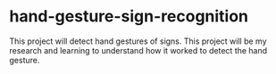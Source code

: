 # hand-gesture-sign-recognition

This project will detect hand gestures of signs. This project will be my research and learning to understand how it worked to detect the hand gesture.
